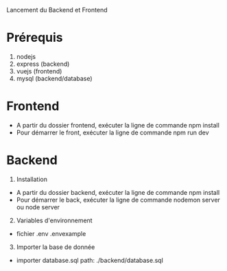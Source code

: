 Lancement du Backend et Frontend
# Prérequis
1. nodejs
2. express (backend)
3. vuejs (frontend)
4. mysql (backend/database)

# Frontend
- A partir du dossier frontend, exécuter la
ligne de commande npm install
- Pour démarrer le front, exécuter la
ligne de commande npm run dev

# Backend
1. Installation
- A partir du dossier backend, exécuter la
ligne de commande npm install
- Pour démarrer le back, exécuter la
ligne de commande nodemon server ou node server

2. Variables d'environnement
- fichier .env .envexample

3. Importer la base de donnée
- importer database.sql
path: ./backend/database.sql


